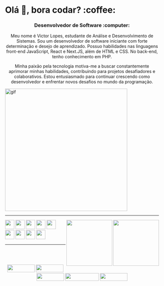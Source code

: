 <h1 align="left">Olá 👋, bora codar? :coffee:	 </h1>
<h3 align="center">Desenvolvedor de Software :computer:	</h3>

<p align="center">Meu nome é Victor Lopes, estudante de Análise e Desenvolvimento de Sistemas. Sou um desenvolvedor de software iniciante com forte determinação e desejo de aprendizado. Possuo habilidades nas linguagens front-end JavaScript, React e Next.JS, além de HTML e CSS. No back-end, tenho conhecimento em PHP.</p>
<p align="center"> Minha paixão pela tecnologia motiva-me a buscar constantemente aprimorar minhas habilidades, contribuindo para projetos desafiadores e colaborativos. Estou entusiasmado para continuar crescendo como desenvolvedor e enfrentar novos desafios no mundo da programação.</p> 
<img src="https://i.gifer.com/Ny7h.gif" width="400" height="400 align="right" alt="gif"/>

<hr/>
<a href="https://github.com/victorlopesz/convoychat">
  <img height=150 align="right" src="https://github-readme-stats.vercel.app/api/top-langs?username=victorlopesz&layout=compact&langs_count=8&card_width=320&bg_color=00000000" />
</a>
<a href="https://github.com/victorlopesz/github-readme-stats">
  <img height=150 align="right" src="https://github-readme-stats.vercel.app/api?username=victorlopesz&bg_color=00000000" />
</a>

<div align="left">
<img src="https://cdn.jsdelivr.net/gh/devicons/devicon/icons/html5/html5-original.svg" width="30" height="30"/>
<img src="https://cdn.jsdelivr.net/gh/devicons/devicon/icons/css3/css3-original.svg" width="30" height="30"/>
<img src="https://cdn.jsdelivr.net/gh/devicons/devicon/icons/tailwindcss/tailwindcss-plain.svg" width="30" height="30"/>
<img src="https://cdn.jsdelivr.net/gh/devicons/devicon/icons/javascript/javascript-original.svg" width="30" height="30"/>
<img src="https://cdn.jsdelivr.net/gh/devicons/devicon/icons/react/react-original.svg" width="30" height="30" />
<img src="https://cdn.jsdelivr.net/gh/devicons/devicon/icons/nextjs/nextjs-original.svg" width="30" height="30" />
<img src="https://cdn.jsdelivr.net/gh/devicons/devicon/icons/php/php-original.svg" width="30" height="30" />
<img src="https://cdn.jsdelivr.net/gh/devicons/devicon/icons/mysql/mysql-original-wordmark.svg" width="30" height="30" />
<img src="https://cdn.jsdelivr.net/gh/devicons/devicon/icons/git/git-original.svg" width="30" height="30" />
</div>                            
<hr/>
<br/>
<br/>
<br/>
<div align="center">
  <a href="https://t.me/pleasevictor" target="_blank"><img src="https://img.shields.io/badge/Telegram-2CA5E0?style=for-the-badge&logo=telegram&logoColor=white" target="_blank"  width="90" height="25"></a>
  <a href="https://wa.me/5521980260633" target="_blank"><img src="https://img.shields.io/badge/WhatsApp-25D366?style=for-the-badge&logo=whatsapp&logoColor=white" target="_blank"  width="90" height="25"></a>
  <a href="https://www.linkedin.com/in/lopesvictorh/" target="_blank"><img src="https://img.shields.io/badge/LinkedIn-0077B5?style=for-the-badge&logo=linkedin&logoColor=white" target="_blank"  width="90" height="25" ></a>
  <a href="mailto:euvictor_h@hotmail.com" target="_blank"><img src="https://img.shields.io/badge/Microsoft_Outlook-0078D4?style=for-the-badge&logo=microsoft-outlook&logoColor=white"  width="110" height="25"></a>
  <a href="https://www.instagram.com/_pleasevictor/" target="_blank"><img src="https://img.shields.io/badge/Instagram-E4405F?style=for-the-badge&logo=instagram&logoColor=white"  width="90" height="25"target="_blank"></a>
</div>
